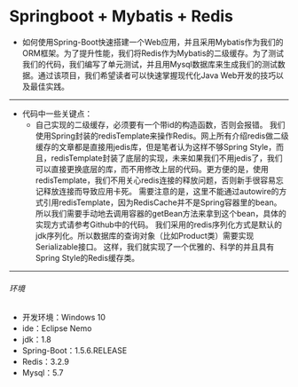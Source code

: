 # Springboot + Mybatis + Redis
- 如何使用Spring-Boot快速搭建一个Web应用，并且采用Mybatis作为我们的ORM框架。为了提升性能，我们将Redis作为Mybatis的二级缓存。为了测试我们的代码，我们编写了单元测试，并且用Mysql数据库来生成我们的测试数据。通过该项目，我们希望读者可以快速掌握现代化Java Web开发的技巧以及最佳实践。
***
- 代码中一些关键点：
    * 自己实现的二级缓存，必须要有一个带id的构造函数，否则会报错。
我们使用Spring封装的redisTemplate来操作Redis。网上所有介绍redis做二级缓存的文章都是直接用jedis库，但是笔者认为这样不够Spring Style，而且，redisTemplate封装了底层的实现，未来如果我们不用jedis了，我们可以直接更换底层的库，而不用修改上层的代码。更方便的是，使用redisTemplate，我们不用关心redis连接的释放问题，否则新手很容易忘记释放连接而导致应用卡死。
需要注意的是，这里不能通过autowire的方式引用redisTemplate，因为RedisCache并不是Spring容器里的bean。所以我们需要手动地去调用容器的getBean方法来拿到这个bean，具体的实现方式请参考Github中的代码。
我们采用的redis序列化方式是默认的jdk序列化。所以数据库的查询对象（比如Product类）需要实现Serializable接口。
这样，我们就实现了一个优雅的、科学的并且具有Spring Style的Redis缓存类。
***
###### 环境

- 开发环境：Windows 10
- ide：Eclipse Nemo
- jdk：1.8
- Spring-Boot：1.5.6.RELEASE
- Redis：3.2.9
- Mysql：5.7